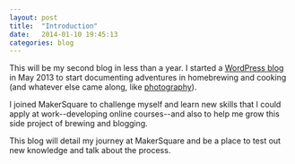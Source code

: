 ```yaml
---
layout: post
title:  "Introduction"
date:   2014-01-10 19:45:13
categories: blog
---
```


This will be my second blog in less than a year. I started a <a href="http://tinyhousefarmstead.com" target="_blank">WordPress blog</a> in May 2013 to start documenting adventures in homebrewing and cooking (and whatever else came along, like <a href="http://www.flickr.com/photos/95875907@N04/" target="_blank">photography</a>).

I joined MakerSquare to challenge myself and learn new skills that I could apply at work--developing online courses--and also to help me grow this side project of brewing and blogging.

This blog will detail my journey at MakerSquare and be a place to test out new knowledge and talk about the process.